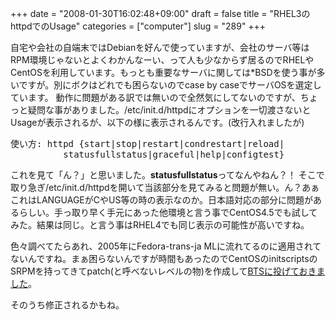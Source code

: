 +++
date = "2008-01-30T16:02:48+09:00"
draft = false
title = "RHEL3のhttpdでのUsage"
categories = ["computer"]
slug = "289"
+++

自宅や会社の自端末ではDebianを好んで使っていますが、会社のサーバ等はRPM環境じゃないとよくわかんなーい、って人も少なからず居るのでRHELやCentOSを利用しています。もっとも重要なサーバに関しては*BSDを使う事が多いですが。別にボクはどれでも困らないのでcase by caseでサーバOSを選定しています。
動作に問題がある訳では無いので全然気にしてないのですが、ちょっと疑問な事がありました。/etc/init.d/httpdにオプションを一切渡さないとUsageが表示されるが、以下の様に表示されるんです。(改行入れましたが)
<pre>使い方: httpd {start|stop|restart|condrestart|reload|
          statusfullstatus|graceful|help|configtest}</pre>
これを見て「ん？」と思いました。<strong>statusfullstatus</strong>ってなんやねん？！ そこで取り急ぎ/etc/init.d/httpdを開いて当該部分を見てみると問題が無い。ん？あぁこれはLANGUAGEがCやUS等の時の表示なのか。日本語対応の部分に問題があるらしい。手っ取り早く手元にあった他環境と言う事でCentOS4.5でも試してみた。結果は同じ。と言う事はRHEL4でも同じ表示の可能性が高いですね。

色々調べてたらあれ、2005年にFedora-trans-ja MLに流れてるのに適用されてないんですね。まぁ困らないんですが時間もあったのでCentOSのinitscriptsのSRPMを持ってきてpatch(と呼べないレベルの物)を作成して<a href="http://bugs.centos.org/view.php?id=2641">BTSに投げておきました</a>。

そのうち修正されるかもね。
